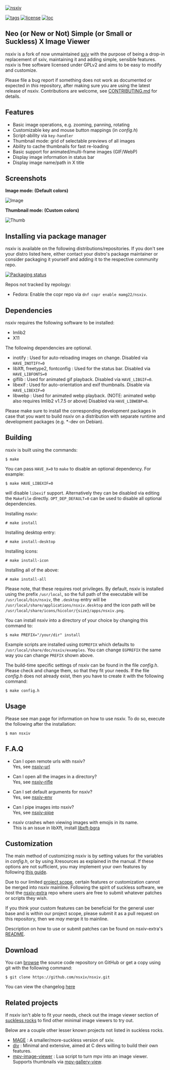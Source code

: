 [![nsxiv](https://raw.githubusercontent.com/nsxiv/nsxiv/gh-pages/img/logo.png)](https://github.com/nsxiv/nsxiv)

[![tags](https://img.shields.io/github/v/tag/nsxiv/nsxiv?style=flat-square)](https://github.com/nsxiv/nsxiv/tags)
[![license](https://img.shields.io/badge/license-GPL--2.0-lightgreen?style=flat-square)](https://github.com/nsxiv/nsxiv/blob/master/LICENSE)
[![loc](https://img.shields.io/tokei/lines/github/nsxiv/nsxiv?color=red&style=flat-square)](https://github.com/nsxiv/nsxiv)

**Neo (or New or Not) Simple (or Small or Suckless) X Image Viewer**
--------------------------------------------------------------------

nsxiv is a fork of now unmaintained [sxiv](https://github.com/muennich/sxiv)
with the purpose of being a drop-in replacement of sxiv, maintaining it and
adding simple, sensible features. nsxiv is free software licensed under GPLv2
and aims to be easy to modify and customize.

Please file a bug report if something does not work as documented or
expected in *this* repository, after making sure you are using the latest
release of nsxiv. Contributions are welcome, see
[CONTRIBUTING.md](CONTRIBUTING.md#Contribution-Guideline) for details.


Features
--------

* Basic image operations, e.g. zooming, panning, rotating
* Customizable key and mouse button mappings (in *config.h*)
* Script-ability via `key-handler`
* Thumbnail mode: grid of selectable previews of all images
* Ability to cache thumbnails for fast re-loading
* Basic support for animated/multi-frame images (GIF/WebP)
* Display image information in status bar
* Display image name/path in X title


Screenshots
-----------

**Image mode: (Default colors)**

![Image](https://raw.githubusercontent.com/nsxiv/nsxiv/gh-pages/img/image.png "Image mode")

**Thumbnail mode: (Custom colors)**

![Thumb](https://raw.githubusercontent.com/nsxiv/nsxiv/gh-pages/img/thumb.png "Thumb mode")


Installing via package manager
------------------------------

nsxiv is available on the following distributions/repositories. If you don't see
your distro listed here, either contact your distro's package maintainer or
consider packaging it yourself and adding it to the respective community repo.

[![Packaging status](https://repology.org/badge/vertical-allrepos/nsxiv.svg)](https://repology.org/project/nsxiv/versions)

Repos not tracked by repology:

* Fedora: Enable the copr repo via `dnf copr enable mamg22/nsxiv`.


Dependencies
------------

nsxiv requires the following software to be installed:

  * Imlib2
  * X11

The following dependencies are optional.

  * inotify : Used for auto-reloading images on change.
    Disabled via `HAVE_INOTIFY=0`
  * libXft, freetype2, fontconfig : Used for the status bar.
    Disabled via `HAVE_LIBFONTS=0`
  * giflib : Used for animated gif playback.
    Disabled via `HAVE_LIBGIF=0`.
  * libexif : Used for auto-orientation and exif thumbnails.
    Disable via `HAVE_LIBEXIF=0`
  * libwebp : Used for animated webp playback.
    (NOTE: animated webp also requires Imlib2 v1.7.5 or above)
    Disabled via `HAVE_LIBWEBP=0`.

Please make sure to install the corresponding development packages in case that
you want to build nsxiv on a distribution with separate runtime and development
packages (e.g. \*-dev on Debian).


Building
--------

nsxiv is built using the commands:

    $ make

You can pass `HAVE_X=0` to `make` to disable an optional dependency.
For example:

    $ make HAVE_LIBEXIF=0

will disable `libexif` support. Alternatively they can be disabled via editing
the `Makefile` directly. `OPT_DEP_DEFAULT=0` can be used to disable all
optional dependencies.

Installing nsxiv:

    # make install

Installing desktop entry:

    # make install-desktop

Installing icons:

    # make install-icon

Installing all of the above:

    # make install-all

Please note, that these requires root privileges.
By default, nsxiv is installed using the prefix `/usr/local`, so the full path
of the executable will be `/usr/local/bin/nsxiv`, the `.desktop` entry will be
`/usr/local/share/applications/nsxiv.desktop` and the icon path will be
`/usr/local/share/icons/hicolor/{size}/apps/nsxiv.png`.

You can install nsxiv into a directory of your choice by changing this command to:

    $ make PREFIX="/your/dir" install

Example scripts are installed using `EGPREFIX` which defaults to
`/usr/local/share/doc/nsxiv/examples`. You can change `EGPREFIX` the same way
you can change `PREFIX` shown above.

The build-time specific settings of nsxiv can be found in the file *config.h*.
Please check and change them, so that they fit your needs.
If the file *config.h* does not already exist, then you have to create it with
the following command:

    $ make config.h


Usage
-----

Please see man page for information on how to use nsxiv. To do so, execute the
following after the installation:

    $ man nsxiv


F.A.Q
-----

* Can I open remote urls with nsxiv? <br>
Yes, see [nsxiv-url](https://github.com/nsxiv/nsxiv-extra/tree/master/scripts/nsxiv-url)

* Can I open all the images in a directory? <br>
Yes, see [nsxiv-rifle](https://github.com/nsxiv/nsxiv-extra/tree/master/scripts/nsxiv-rifle)

* Can I set default arguments for nsxiv? <br>
Yes, see [nsxiv-env](https://github.com/nsxiv/nsxiv-extra/tree/master/scripts/nsxiv-env)

* Can I pipe images into nsxiv? <br>
Yes, see [nsxiv-pipe](https://github.com/nsxiv/nsxiv-extra/tree/master/scripts/nsxiv-pipe)

* nsxiv crashes when viewing images with emojis in its name. <br>
This is an issue in libXft, install [libxft-bgra](https://github.com/uditkarode/libxft-bgra)


Customization
-------------

The main method of customizing nsxiv is by setting values for the variables in *config.h*,
or by using Xresources as explained in the manual. If these options are not sufficient,
you may implement your own features by following
[this guide](https://github.com/nsxiv/nsxiv-extra/blob/master/CUSTOMIZATION.md).

Due to our limited [project scope](CONTRIBUTING.md#Project-Scope), certain features or
customization cannot be merged into nsxiv mainline. Following the spirit of suckless
software, we host the [nsxiv-extra](https://github.com/nsxiv/nsxiv-extra) repo where users
are free to submit whatever patches or scripts they wish.

If you think your custom features can be beneficial for the general user base and is within
our project scope, please submit it as a pull request on this repository, then we *may*
merge it to mainline.

Description on how to use or submit patches can be found on
nsxiv-extra's [README](https://github.com/nsxiv/nsxiv-extra).


Download
--------

You can [browse](https://github.com/nsxiv/nsxiv) the source code repository
on GitHub or get a copy using git with the following command:

    $ git clone https://github.com/nsxiv/nsxiv.git

You can view the changelog [here](CHANGELOG.md)

Related projects
----------------

If nsxiv isn't able to fit your needs, check out the image viewer section of
[suckless rocks](https://suckless.org/rocks) to find other minimal image viewers
to try out.

Below are a couple other lesser known projects not listed in suckless rocks.

* [MAGE](https://github.com/explosion-mental/mage) :
  A smaller/more-suckless version of sxiv.
* [div](https://github.com/TAAPArthur/div) :
  Minimal and extensive, aimed at C devs willing to build their own features.
* [mpv-image-viewer](https://github.com/occivink/mpv-image-viewer) :
  Lua script to turn mpv into an image viewer. Supports thumbnails via
  [mpv-gallery-view](https://github.com/occivink/mpv-gallery-view).
